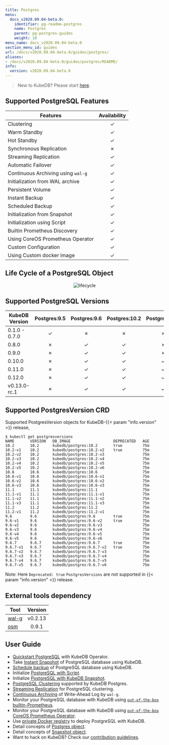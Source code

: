 ```yaml
---
title: Postgres
menu:
  docs_v2020.09.04-beta.0:
    identifier: pg-readme-postgres
    name: Postgres
    parent: pg-postgres-guides
    weight: 10
menu_name: docs_v2020.09.04-beta.0
section_menu_id: guides
url: /docs/v2020.09.04-beta.0/guides/postgres/
aliases:
- /docs/v2020.09.04-beta.0/guides/postgres/README/
info:
  version: v2020.09.04-beta.0
---
```


> New to KubeDB? Please start [here](/docs/v2020.09.04-beta.0/concepts/README).

## Supported PostgreSQL Features

| Features                           | Availability |
| ---------------------------------- | :----------: |
| Clustering                         |   &#10003;   |
| Warm Standby                       |   &#10003;   |
| Hot Standby                        |   &#10003;   |
| Synchronous Replication            |   &#10007;   |
| Streaming Replication              |   &#10003;   |
| Automatic Failover                 |   &#10003;   |
| Continuous Archiving using `wal-g` |   &#10003;   |
| Initialization from WAL archive    |   &#10003;   |
| Persistent Volume                  |   &#10003;   |
| Instant Backup                     |   &#10003;   |
| Scheduled Backup                   |   &#10003;   |
| Initialization from Snapshot       |   &#10003;   |
| Initialization using Script        |   &#10003;   |
| Builtin Prometheus Discovery       |   &#10003;   |
| Using CoreOS Prometheus Operator   |   &#10003;   |
| Custom Configuration               |   &#10003;   |
| Using Custom docker image          |   &#10003;   |

## Life Cycle of a PostgreSQL Object

<p align="center">
  <img alt="lifecycle"  src="/docs/v2020.09.04-beta.0/images/postgres/lifecycle.png">
</p>

## Supported PostgreSQL Versions

| KubeDB Version | Postgres:9.5 | Postgres:9.6 | Postgres:10.2 | Postgres:10.6 | Postgres:11.1 | Postgres:11.2 |
| -------------- | :----------: | :----------: | :-----------: | :-----------: | :-----------: | :-----------: |
| 0.1.0 - 0.7.0  |   &#10003;   |   &#10007;   |   &#10007;    |   &#10007;    |   &#10007;    |   &#10007;    |
| 0.8.0          |   &#10007;   |   &#10003;   |   &#10003;    |   &#10007;    |   &#10007;    |   &#10007;    |
| 0.9.0          |   &#10007;   |   &#10003;   |   &#10003;    |   &#10007;    |   &#10007;    |   &#10007;    |
| 0.10.0         |   &#10007;   |   &#10003;   |   &#10003;    |   &#10003;    |   &#10003;    |   &#10007;    |
| 0.11.0         |   &#10007;   |   &#10003;   |   &#10003;    |   &#10003;    |   &#10003;    |   &#10007;    |
| 0.12.0         |   &#10007;   |   &#10003;   |   &#10003;    |   &#10003;    |   &#10003;    |   &#10003;    |
| v0.13.0-rc.1   |   &#10007;   |   &#10003;   |   &#10003;    |   &#10003;    |   &#10003;    |   &#10003;    |

## Supported PostgresVersion CRD

Supported PostgresVersion objects for KubeDB-{{< param "info.version" >}} release,

```console
$ kubectl get postgresversions
NAME       VERSION   DB_IMAGE                   DEPRECATED   AGE
10.2       10.2      kubedb/postgres:10.2       true         75m
10.2-v1    10.2      kubedb/postgres:10.2-v2    true         75m
10.2-v2    10.2      kubedb/postgres:10.2-v3                 75m
10.2-v3    10.2      kubedb/postgres:10.2-v4                 75m
10.2-v4    10.2      kubedb/postgres:10.2-v5                 75m
10.2-v5    10.2      kubedb/postgres:10.2-v6                 75m
10.6       10.6      kubedb/postgres:10.6                    75m
10.6-v1    10.6      kubedb/postgres:10.6-v1                 75m
10.6-v2    10.6      kubedb/postgres:10.6-v2                 75m
10.6-v3    10.6      kubedb/postgres:10.6-v3                 75m
11.1       11.1      kubedb/postgres:11.1                    75m
11.1-v1    11.1      kubedb/postgres:11.1-v1                 75m
11.1-v2    11.1      kubedb/postgres:11.1-v2                 75m
11.1-v3    11.1      kubedb/postgres:11.1-v3                 75m
11.2       11.2      kubedb/postgres:11.2                    75m
11.2-v1    11.2      kubedb/postgres:11.2-v1                 75m
9.6        9.6       kubedb/postgres:9.6        true         75m
9.6-v1     9.6       kubedb/postgres:9.6-v2     true         75m
9.6-v2     9.6       kubedb/postgres:9.6-v3                  75m
9.6-v3     9.6       kubedb/postgres:9.6-v4                  75m
9.6-v4     9.6       kubedb/postgres:9.6-v5                  75m
9.6-v5     9.6       kubedb/postgres:9.6-v6                  75m
9.6.7      9.6.7     kubedb/postgres:9.6.7      true         75m
9.6.7-v1   9.6.7     kubedb/postgres:9.6.7-v2   true         75m
9.6.7-v2   9.6.7     kubedb/postgres:9.6.7-v3                75m
9.6.7-v3   9.6.7     kubedb/postgres:9.6.7-v4                75m
9.6.7-v4   9.6.7     kubedb/postgres:9.6.7-v5                75m
9.6.7-v5   9.6.7     kubedb/postgres:9.6.7-v6                75m
```

Note: Here `Deprecated: true` `PostgresVersions` are not supported in {{< param "info.version" >}} release.

## External tools dependency

|                  Tool                   | Version |
| --------------------------------------- | :-----: |
| [wal-g](https://github.com/wal-g/wal-g) | v0.2.13 |
| [osm](https://github.com/appscode/osm)  |  0.9.1  |

## User Guide

- [Quickstart PostgreSQL](/docs/v2020.09.04-beta.0/guides/postgres/quickstart/quickstart) with KubeDB Operator.
- Take [Instant Snapshot](/docs/v2020.09.04-beta.0/guides/postgres/snapshot/instant_backup) of PostgreSQL database using KubeDB.
- [Schedule backup](/docs/v2020.09.04-beta.0/guides/postgres/snapshot/scheduled_backup) of PostgreSQL database using KubeDB.
- Initialize [PostgreSQL with Script](/docs/v2020.09.04-beta.0/guides/postgres/initialization/script_source).
- Initialize [PostgreSQL with KubeDB Snapshot](/docs/v2020.09.04-beta.0/guides/postgres/initialization/snapshot_source).
- [PostgreSQL Clustering](/docs/v2020.09.04-beta.0/guides/postgres/clustering/ha_cluster) supported by KubeDB Postgres.
- [Streaming Replication](/docs/v2020.09.04-beta.0/guides/postgres/clustering/streaming_replication) for PostgreSQL clustering.
- [Continuous Archiving](/docs/v2020.09.04-beta.0/guides/postgres/snapshot/wal/continuous_archiving) of Write-Ahead Log by `wal-g`.
- Monitor your PostgreSQL database with KubeDB using [`out-of-the-box` builtin-Prometheus](/docs/v2020.09.04-beta.0/guides/postgres/monitoring/using-builtin-prometheus).
- Monitor your PostgreSQL database with KubeDB using [`out-of-the-box` CoreOS Prometheus Operator](/docs/v2020.09.04-beta.0/guides/postgres/monitoring/using-coreos-prometheus-operator).
- Use [private Docker registry](/docs/v2020.09.04-beta.0/guides/postgres/private-registry/using-private-registry) to deploy PostgreSQL with KubeDB.
- Detail concepts of [Postgres object](/docs/v2020.09.04-beta.0/concepts/databases/postgres).
- Detail concepts of [Snapshot object](/docs/v2020.09.04-beta.0/concepts/snapshot).
- Want to hack on KubeDB? Check our [contribution guidelines](/docs/v2020.09.04-beta.0/CONTRIBUTING).
